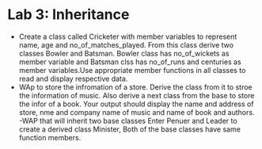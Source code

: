 # Lab 3: Inheritance
- Create a class called Cricketer with member variables to represent name, age and no_of_matches_played. From this class derive two classes Bowler and Batsman. Bowler class has no_of_wickets as member variable and Batsman clss has no_of_runs and centuries as member variables.Use appropriate member functions in all classes to read and display respective data.
- WAp to store the infromation of a store. Derive the class from it to stroe the information of music. Also derive a next class from the base to store the infor of a book. Your output should display the name and address of store, nme and company name of music and name of book and authors.
-WAP that will inherit two base classes Enter Penuer and Leader to create a derived class Minister, Both of the base classes have same function members.